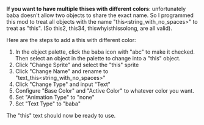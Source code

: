 **If you want to have multiple thises with different colors**: unfortunately baba doesn't allow two objects to share the exact name. So I programmed this mod to treat all objects with the name "this\<string_with_no_spaces>" to treat as "this". (So this2, this34, thiswhyisthissolong, are all valid).

Here are the steps to add a this with different color:
1. In the object palette, click the baba icon with "abc" to make it checked. Then select an object in the palette to change into a "this" object.
2. Click "Change Sprite" and select the "this" sprite
3. Click "Change Name" and rename to "text_this\<string_with_no_spaces>"
4. Click "Change Type" and input "Text"
5. Configure "Base Color" and "Active Color" to whatever color you want.
6. Set "Animation Type" to "none"
7. Set "Text Type" to "baba"

The "this" text should now be ready to use.
